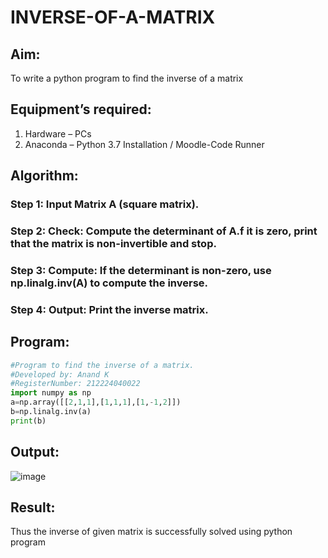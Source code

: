 # INVERSE-OF-A-MATRIX
## Aim:
To write a python program to find the inverse of a matrix
## Equipment’s required:
1. 	Hardware – PCs
2. 	Anaconda – Python 3.7 Installation / Moodle-Code Runner
## Algorithm:
### Step 1: Input Matrix A (square matrix).
### Step 2: Check: Compute the determinant of A.f it is zero, print that the matrix is non-invertible and stop.
### Step 3: Compute: If the determinant is non-zero, use np.linalg.inv(A) to compute the inverse.
### Step 4: Output: Print the inverse matrix.

## Program:
``` python
#Program to find the inverse of a matrix.
#Developed by: Anand K
#RegisterNumber: 212224040022
import numpy as np
a=np.array([[2,1,1],[1,1,1],[1,-1,2]])
b=np.linalg.inv(a)
print(b)
```
## Output:
![image](https://github.com/user-attachments/assets/d8c16b1f-a75b-4922-a182-8baae6a6fdd8)

## Result:
Thus the inverse of given matrix is successfully solved using python program

